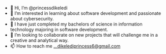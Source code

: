 - 👋 Hi, I’m @princessdikeledi
- 👀 I’m interested in learning about software development and passionate about cybersecurity.
- 🌱 I have just completed my bachelors of science in information technology majoring in software development.
- 💞️ I’m looking to collaborate on new projects that will challenge me in a creative and analytical way.
- 📫 How to reach me ...dikelediprincess6@gmail.com


<!---
princessdikeledi/princessdikeledi is a ✨ special ✨ repository because its `README.md` (this file) appears on your GitHub profile.
You can click the Preview link to take a look at your changes.
--->
